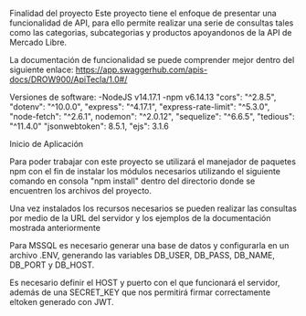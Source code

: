 Finalidad del proyecto Este proyecto tiene el enfoque de presentar una funcionalidad de API, para ello permite realizar una serie de consultas tales como las categorias, subcategorias y productos apoyandonos de la API de Mercado Libre.

La documentación de funcionalidad se puede comprender mejor dentro del siguiente enlace: https://app.swaggerhub.com/apis-docs/DROW900/ApiTecla/1.0#/

Versiones de software: -NodeJS v14.17.1 -npm v6.14.13 "cors": "^2.8.5", "dotenv": "^10.0.0", "express": "^4.17.1", "express-rate-limit": "^5.3.0", "node-fetch": "^2.6.1", nodemon": "^2.0.12", "sequelize": "^6.6.5", "tedious": "^11.4.0" "jsonwebtoken": 8.5.1, "ejs": 3.1.6

Inicio de Aplicación

Para poder trabajar con este proyecto se utilizará el manejador de paquetes npm con el fin de instalar los módulos necesarios utilizando el siguiente comando en consola "npm install" dentro del directorio donde se encuentren los archivos del proyecto.

Una vez instalados los recursos necesarios se pueden realizar las consultas por medio de la URL del servidor y los ejemplos de la documentación mostrada anteriormente

Para MSSQL es necesario generar una base de datos y configurarla en un archivo .ENV, generando las variables DB_USER, DB_PASS, DB_NAME, DB_PORT y DB_HOST.

Es necesario definir el HOST y puerto con el que funcionará el servidor, además de una SECRET_KEY que nos permitirá firmar correctamente eltoken generado con JWT.
